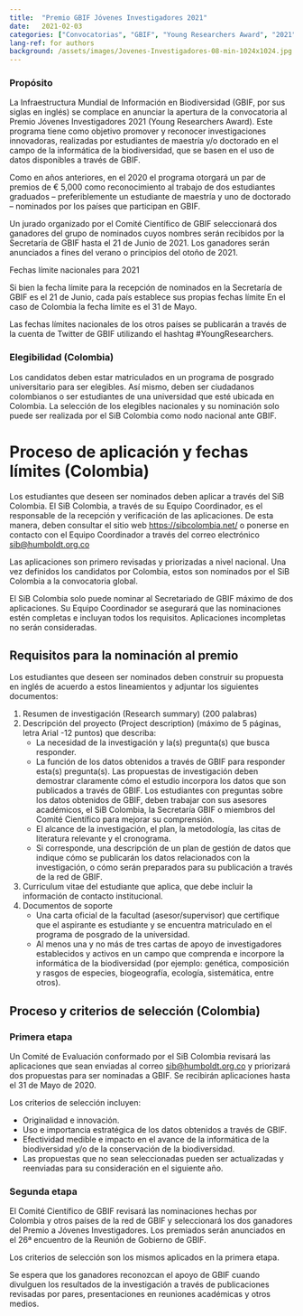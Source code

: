 ```yaml
---
title:  "Premio GBIF Jóvenes Investigadores 2021"
date:   2021-02-03
categories: ["Convocatorias", "GBIF", "Young Researchers Award", "2021"]
lang-ref: for authors
background: /assets/images/Jovenes-Investigadores-08-min-1024x1024.jpg
---
```


### Propósito

La Infraestructura Mundial de Información en Biodiversidad (GBIF, por sus siglas en inglés) se complace en anunciar la apertura de la convocatoria al Premio Jóvenes Investigadores 2021 (Young Researchers Award). Este programa tiene como objetivo promover y reconocer  investigaciones innovadoras, realizadas por estudiantes de maestría y/o doctorado en el campo de la informática de la biodiversidad, que se basen en el uso de datos disponibles a través de GBIF.

Como en años anteriores, en el 2020 el programa otorgará un par de premios de € 5,000 como reconocimiento al trabajo de dos estudiantes graduados – preferiblemente un estudiante de  maestría y uno de doctorado – nominados por los países que participan en GBIF.

Un jurado organizado por el Comité Científico de GBIF seleccionará dos ganadores del grupo de nominados cuyos nombres serán recibidos por la Secretaría de GBIF hasta el 21 de Junio de 2021. Los ganadores serán anunciados a fines del verano o principios del otoño de 2021.

Fechas límite nacionales para 2021

Si bien la fecha límite para la recepción de nominados en la Secretaría de GBIF es el 21 de Junio, cada país establece sus propias fechas límite En el caso de Colombia la fecha límite es el 31 de Mayo.  

Las fechas límites nacionales de los otros países se publicarán a través de la cuenta de Twitter de GBIF utilizando el hashtag #YoungResearchers.

### Elegibilidad (Colombia)

Los candidatos deben estar matriculados en un programa de posgrado universitario para ser elegibles. Así mismo, deben ser ciudadanos colombianos o ser estudiantes de una universidad que esté ubicada en Colombia. La selección de los elegibles nacionales y su nominación solo puede ser realizada por el SiB Colombia como nodo nacional ante GBIF.

# Proceso de aplicación y fechas límites (Colombia)

Los estudiantes que deseen ser nominados deben aplicar a través del SiB Colombia. El SiB Colombia, a través de su Equipo Coordinador, es el responsable de la recepción y verificación de las aplicaciones. De esta manera, deben consultar el sitio web https://sibcolombia.net/ o ponerse en contacto con el Equipo Coordinador a través del correo electrónico sib@humboldt.org.co

Las aplicaciones son primero revisadas y priorizadas a nivel nacional. Una vez definidos los candidatos por Colombia, estos son nominados por el SiB Colombia a la convocatoria global.

El SiB Colombia solo puede nominar al Secretariado de GBIF máximo de dos aplicaciones. Su Equipo Coordinador se asegurará que las nominaciones estén completas e incluyan todos los requisitos. Aplicaciones incompletas no serán consideradas.

## Requisitos para la nominación al premio

Los estudiantes que deseen ser nominados deben construir su propuesta en inglés de acuerdo a estos lineamientos y adjuntar los siguientes documentos:

1. Resumen de investigación (Research summary) (200 palabras)
2. Descripción del proyecto (Project description) (máximo de 5 páginas, letra Arial -12 puntos) que describa:
   - La necesidad de la investigación y la(s) pregunta(s) que busca responder.
   - La función de los datos obtenidos a través de GBIF para responder esta(s) pregunta(s). Las propuestas de investigación deben demostrar claramente cómo el estudio incorpora los datos que son publicados a través de GBIF. Los estudiantes con preguntas sobre los datos obtenidos de GBIF, deben trabajar con sus asesores académicos, el SiB Colombia, la Secretaría GBIF o miembros del Comité Científico para mejorar su comprensión.
   - El alcance de la investigación, el plan, la metodología, las citas de literatura relevante y el cronograma.
   - Si corresponde, una descripción de un plan de gestión de datos que indique cómo se publicarán los datos relacionados con la investigación, o cómo serán preparados para su publicación a través de la red de GBIF.
3. Curriculum vitae del estudiante que aplica, que debe incluir la información de contacto institucional.
4. Documentos de soporte
   - Una carta oficial de la facultad (asesor/supervisor) que certifique que el aspirante es estudiante y se encuentra matriculado en el programa de posgrado de la universidad.
   - Al menos una y no más de tres cartas de apoyo de investigadores establecidos y activos en un campo que comprenda e incorpore la informática de la biodiversidad (por ejemplo: genética, composición y rasgos de especies, biogeografía, ecología, sistemática, entre otros).

## Proceso y criterios de selección (Colombia)

### Primera etapa
Un Comité de Evaluación  conformado por el SiB Colombia revisará las aplicaciones que sean enviadas al correo sib@humboldt.org.co y priorizará dos propuestas para ser nominadas a GBIF. Se recibirán aplicaciones hasta el 31 de Mayo de 2020.

Los criterios de selección incluyen:

- Originalidad e innovación.
- Uso e importancia estratégica de los datos obtenidos a través de GBIF.
- Efectividad medible  e impacto en el avance de la informática de la biodiversidad y/o de la conservación de la biodiversidad.
- Las propuestas que no sean seleccionadas pueden ser actualizadas y reenviadas para su consideración en el siguiente año.

### Segunda etapa
El Comité Científico de GBIF revisará las nominaciones hechas por Colombia y otros países de la red de GBIF y seleccionará los dos ganadores del Premio a Jóvenes Investigadores. Los premiados serán anunciados en el 26ª encuentro de la Reunión de Gobierno de GBIF.

Los criterios de selección son los mismos aplicados en la primera etapa.

Se espera que los ganadores reconozcan el apoyo de GBIF cuando divulguen los resultados de la investigación a través de publicaciones revisadas por pares, presentaciones en reuniones académicas y otros medios.

 
 

